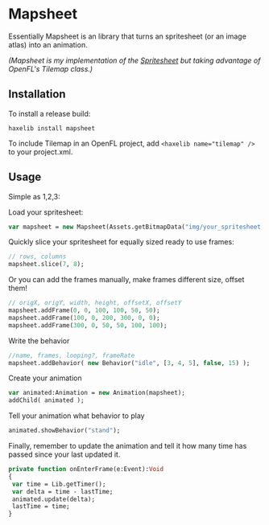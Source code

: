 # Mapsheet

Essentially Mapsheet is an library that turns an spritesheet (or an image atlas) into an animation.

_(Mapsheet is my implementation of the [Spritesheet](https://github.com/skylarkstudio/spritesheet) but taking advantage of OpenFL's Tilemap class.)_


## Installation

To install a release build:
	
	haxelib install mapsheet

To include Tilemap in an OpenFL project, add `<haxelib name="tilemap" />` to your project.xml.

## Usage

Simple as 1,2,3:

Load your spritesheet:
```haxe
var mapsheet = new Mapsheet(Assets.getBitmapData("img/your_spritesheet.png"));
```

Quickly slice your spritesheet for equally sized ready to use frames:
```haxe
// rows, columns
mapsheet.slice(7, 8);
```

Or you can add the frames manually, make frames different size, offset them!
```haxe
// origX, origY, width, height, offsetX, offsetY
mapsheet.addFrame(0, 0, 100, 100, 50, 50);
mapsheet.addFrame(100, 0, 200, 300, 0, 0);
mapsheet.addFrame(300, 0, 50, 50, 100, 100);
```

Write the behavior
```haxe
//name, frames, looping?, frameRate
mapsheet.addBehavior( new Behavior("idle", [3, 4, 5], false, 15) );
```

Create your animation
```haxe
var animated:Animation = new Animation(mapsheet);
addChild( animated );
```

Tell your animation what behavior to play
```haxe
animated.showBehavior("stand");
```

Finally, remember to update the animation and tell it how many time has passed since your last updated it.
```haxe
private function onEnterFrame(e:Event):Void
{
 var time = Lib.getTimer();
 var delta = time - lastTime;
 animated.update(delta);
 lastTime = time;
}
```
